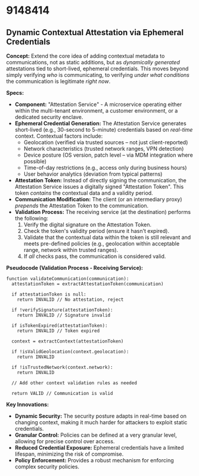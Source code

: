 # 9148414

## Dynamic Contextual Attestation via Ephemeral Credentials

**Concept:** Extend the core idea of adding contextual metadata to communications, not as static additions, but as *dynamically generated* attestations tied to short-lived, ephemeral credentials. This moves beyond simply verifying *who* is communicating, to verifying *under what conditions* the communication is legitimate *right now*.

**Specs:**

*   **Component:** "Attestation Service" - A microservice operating either within the multi-tenant environment, a customer environment, or a dedicated security enclave.
*   **Ephemeral Credential Generation:** The Attestation Service generates short-lived (e.g., 30-second to 5-minute) credentials based on *real-time* context. Contextual factors include:
    *   Geolocation (verified via trusted sources – not just client-reported)
    *   Network characteristics (trusted network ranges, VPN detection)
    *   Device posture (OS version, patch level – via MDM integration where possible)
    *   Time-of-day restrictions (e.g., access only during business hours)
    *   User behavior analytics (deviation from typical patterns)
*   **Attestation Token:** Instead of directly signing the communication, the Attestation Service issues a digitally signed "Attestation Token". This token *contains* the contextual data and a validity period.
*   **Communication Modification:** The client (or an intermediary proxy) *prepends* the Attestation Token to the communication.
*   **Validation Process:** The receiving service (at the destination) performs the following:
    1.  Verify the digital signature on the Attestation Token.
    2.  Check the token's validity period (ensure it hasn't expired).
    3.  Validate that the contextual data within the token is still relevant and meets pre-defined policies (e.g., geolocation within acceptable range, network within trusted ranges).
    4.  If *all* checks pass, the communication is considered valid.

**Pseudocode (Validation Process - Receiving Service):**

```
function validateCommunication(communication):
  attestationToken = extractAttestationToken(communication)

  if attestationToken is null:
    return INVALID // No attestation, reject

  if !verifySignature(attestationToken):
    return INVALID // Signature invalid

  if isTokenExpired(attestationToken):
    return INVALID // Token expired

  context = extractContext(attestationToken)

  if !isValidGeolocation(context.geolocation):
    return INVALID

  if !isTrustedNetwork(context.network):
    return INVALID

  // Add other context validation rules as needed

  return VALID // Communication is valid
```

**Key Innovations:**

*   **Dynamic Security:**  The security posture adapts in real-time based on changing context, making it much harder for attackers to exploit static credentials.
*   **Granular Control:** Policies can be defined at a very granular level, allowing for precise control over access.
*   **Reduced Credential Exposure:** Ephemeral credentials have a limited lifespan, minimizing the risk of compromise.
*   **Policy Enforcement:** Provides a robust mechanism for enforcing complex security policies.